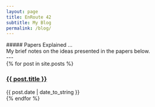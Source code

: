 ```yaml
---
layout: page
title: EnRoute 42
subtitle: My Blog
permalink: /blog/
---
```


<div class="pretty-links">
##### Papers Explained ...
<div class="lead lead-about"> My brief notes on the ideas presented in the papers below.
</div>
---

<div class="posts">
{% for post in site.posts %}
<div class="post">
<h3 class="post-title-list"> <a href="{{ post.url }}">{{ post.title }}</a></h3>
<span class="post-date">{{ post.date | date_to_string }}</span>

</div>
{% endfor %}
</div>
</div>

